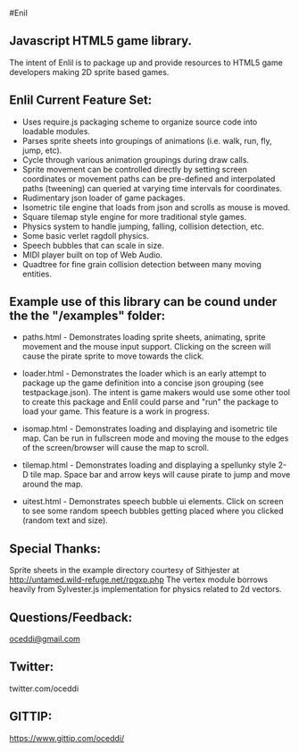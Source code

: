 #Enil
## Javascript HTML5 game library.  
The intent of Enlil is to package up and provide resources to HTML5 game developers making 2D sprite based games.

## Enlil Current Feature Set:

- Uses require.js packaging scheme to organize source code into loadable modules.
- Parses sprite sheets into groupings of animations (i.e. walk, run, fly, jump, etc).
- Cycle through various animation groupings during draw calls.
- Sprite movement can be controlled directly by setting screen coordinates or movement paths can be pre-defined and interpolated paths (tweening) can queried at varying time intervals for coordinates.
- Rudimentary json loader of game packages.
- Isometric tile engine that loads from json and scrolls as mouse is moved.
- Square tilemap style engine for more traditional style games.
- Physics system to handle jumping, falling, collision detection, etc.
- Some basic verlet ragdoll physics.
- Speech bubbles that can scale in size.
- MIDI player built on top of Web Audio.
- Quadtree for fine grain collision detection between many moving entities.


## Example use of this library can be cound under the the "/examples" folder:

- paths.html - Demonstrates loading sprite sheets, animating, sprite movement and the mouse input support.  Clicking on the screen will cause the pirate sprite to move towards the click.

- loader.html - Demonstrates the loader which is an early attempt to package up the game definition into a concise json grouping (see testpackage.json).  The intent is game makers would use some other tool to create this package
  and Enlil could parse and "run" the package to load your game.  This feature is a work in progress.

- isomap.html - Demonstrates loading and displaying and isometric tile map.  Can be run in fullscreen mode and moving the mouse to the edges of the screen/browser will cause the map to scroll.

- tilemap.html - Demonstrates loading and displaying a spellunky style 2-D tile map.  Space bar and arrow keys will cause pirate to jump and move around the map.

- uitest.html - Demonstrates speech bubble ui elements.  Click on screen to see some random speech bubbles getting placed where you clicked (random text and size).


## Special Thanks:

Sprite sheets in the example directory courtesy of Sithjester at http://untamed.wild-refuge.net/rpgxp.php
The vertex module borrows heavily from Sylvester.js implementation for physics related to 2d vectors.

## Questions/Feedback:

oceddi@gmail.com

## Twitter:

twitter.com/oceddi

## GITTIP:

<https://www.gittip.com/oceddi/>